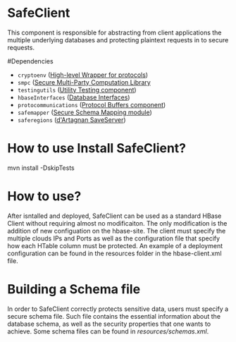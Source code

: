 # SafeClient

This component is responsible for abstracting from client applications the multiple underlying databases and protecting plaintext requests in to secure requests.


#Dependencies

- ```cryptoenv``` ([High-level Wrapper for protocols](https://github.com/d-artagnan-db/CryptoEnv.git))
- ```smpc``` ([Secure Multi-Party Computation Library](https://github.com/d-artagnan-db/SMPC.git)
- ```testingutils``` ([Utility Testing component](https://github.com/d-artagnan-db/TestingUtils.git))
- ```hbaseInterfaces``` ([Database Interfaces](https://github.com/d-artagnan-db/HBaseInterfaces.git))
- ```protocommunications``` ([Protocol Buffers component](https://github.com/d-artagnan-db/ProtoCom.git))
- ```safemapper``` ([Secure Schema Mapping module](https://github.com/d-artagnan-db/SafeMapper.git))
- ```saferegions``` ([d'Artagnan SaveServer](https://github.com/d-artagnan-db/SafeServer.git))


# How to use Install SafeClient?

mvn install -DskipTests

# How to use?

After isntalled and deployed, SafeClient can be used as a standard HBase Client without requiring almost no modificaiton.
The only modification is the addition of new configuation on the hbase-site. The client must specify the multiple clouds IPs
and Ports as well as the configuration file that specify how each HTable column must be protected. An example of a deployment 
configuration can be found in the resources folder in the hbase-client.xml file. 

# Building a Schema file

In order to SafeClient correctly protects sensitive data, users must specify a secure schema file. Such file contains the 
essential information about the database schema, as well as the security properties that one wants to achieve. 
Some schema files can be found in *resources/schemas.xml*.

